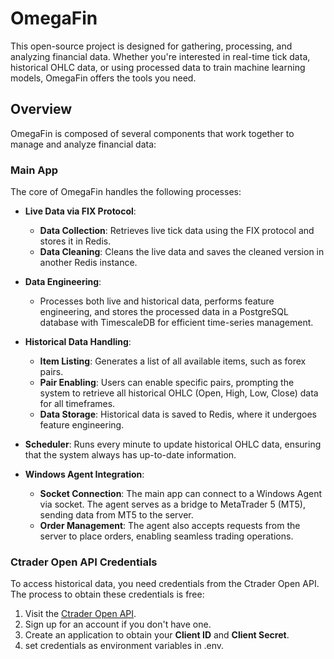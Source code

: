 # OmegaFin

This open-source project is designed for gathering, processing, and analyzing financial data. Whether you're interested in real-time tick data, historical OHLC data, or using processed data to train machine learning models, OmegaFin offers the tools you need.

## Overview

OmegaFin is composed of several components that work together to manage and analyze financial data:

### Main App

The core of OmegaFin handles the following processes:

- **Live Data via FIX Protocol**:
  - **Data Collection**: Retrieves live tick data using the FIX protocol and stores it in Redis.
  - **Data Cleaning**: Cleans the live data and saves the cleaned version in another Redis instance.

- **Data Engineering**:
  - Processes both live and historical data, performs feature engineering, and stores the processed data in a PostgreSQL database with TimescaleDB for efficient time-series management.

- **Historical Data Handling**:
  - **Item Listing**: Generates a list of all available items, such as forex pairs.
  - **Pair Enabling**: Users can enable specific pairs, prompting the system to retrieve all historical OHLC (Open, High, Low, Close) data for all timeframes.
  - **Data Storage**: Historical data is saved to Redis, where it undergoes feature engineering.

- **Scheduler**: Runs every minute to update historical OHLC data, ensuring that the system always has up-to-date information.

- **Windows Agent Integration**:
  - **Socket Connection**: The main app can connect to a Windows Agent via socket. The agent serves as a bridge to MetaTrader 5 (MT5), sending data from MT5 to the server.
  - **Order Management**: The agent also accepts requests from the server to place orders, enabling seamless trading operations.
 
    
### Ctrader Open API Credentials

To access historical data, you need credentials from the Ctrader Open API. The process to obtain these credentials is free:

1. Visit the [Ctrader Open API](https://openapi.ctrader.com/).
2. Sign up for an account if you don't have one.
3. Create an application to obtain your **Client ID** and **Client Secret**.
4. set credentials as environment variables in .env.

